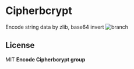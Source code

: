 # Cipherbcrypt

Encode string data by zlib, base64 invert
![branch](https://github.com/github/docs/actions/workflows/main.yml/badge.svg?branch=feature-1)

## License
MIT
**Encode Cipherbcrypt group**